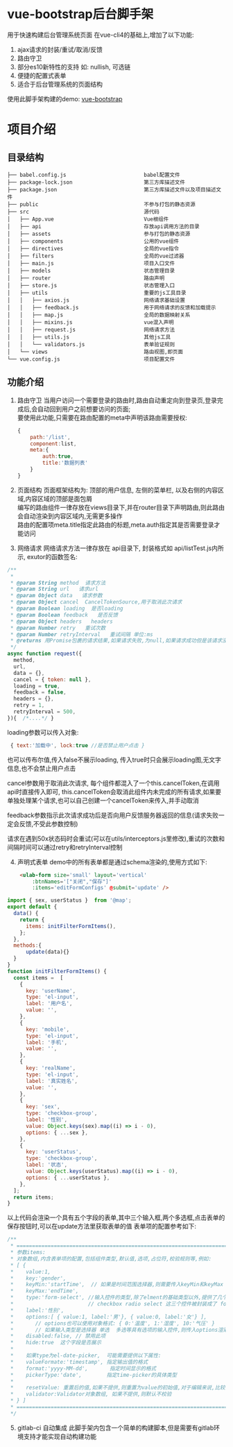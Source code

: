 # vue-bootstrap后台脚手架
 用于快速构建后台管理系统页面
 在vue-cli4的基础上,增加了以下功能:
 1. ajax请求的封装/重试/取消/反馈
 2. 路由守卫
 3. 部分es10新特性的支持  如: nullish, 可选链
 4. 便捷的配置式表单
 5. 适合于后台管理系统的页面结构

 使用此脚手架构建的demo: [vue-bootstrap](https://www.darthvade.com/web/vue-bootstrap/dist)

# 项目介绍

## 目录结构
```
├── babel.config.js                         babel配置文件
├── package-lock.json                       第三方库描述文件
├── package.json                            第三方库描述文件以及项目描述文件
├── public                                  不参与打包的静态资源
├── src                                     源代码
│   ├── App.vue                             Vue根组件
│   ├── api                                 存放api调用方法的目录
│   ├── assets                              参与打包的静态资源
│   ├── components                          公用的vue组件
│   ├── directives                          全局的vue指令
│   ├── filters                             全局的vue过滤器
│   ├── main.js                             项目入口文件
│   ├── models                              状态管理目录
│   ├── router                              路由声明
│   ├── store.js                            状态管理入口
│   ├── utils                               重要的js工具目录
│   │   ├── axios.js                        网络请求基础设置
│   │   ├── feedback.js                     用于网络请求的反馈和加载提示
│   │   ├── map.js                          全局的数据映射关系
│   │   ├── mixins.js                       vue混入声明
│   │   ├── request.js                      网络请求方法
│   │   ├── utils.js                        其他js工具
│   │   └── validators.js                   表单验证规则
│   └── views                               路由视图,即页面
└── vue.config.js                           项目配置文件
```

## 功能介绍
1. 路由守卫
   当用户访问一个需要登录的路由时,路由自动重定向到登录页,登录完成后,会自动回到用户之前想要访问的页面;  
   要使用此功能,只需要在路由配置的meta中声明该路由需要授权: 

    ```js
    {
        path:'/list',
        component:list,
        meta:{
            auth:true,
            title:'数据列表'
        }
    }
    ```
 2. 页面结构
    页面框架结构为: 顶部的用户信息, 左侧的菜单栏, 以及右侧的内容区域,内容区域的顶部是面包屑  
    编写的路由组件一律存放在views目录下,并在router目录下声明路由,则此路由会自动渲染到内容区域内,无需更多操作  
    路由的配置项meta.title指定此路由的标题,meta.auth指定其是否需要登录才能访问
 3. 网络请求
    网络请求方法一律存放在 api目录下, 封装格式如 api/listTest.js内所示,
    exutor的函数签名:
```js
/**
 *
 * @param String method  请求方法
 * @param String url   请求url
 * @param Object data   请求参数
 * @param Object cancel  CancelTokenSource,用于取消此次请求
 * @param Boolean loading  是否loading
 * @param Boolean feedback   是否反馈
 * @param Object headers   headers
 * @param Number retry   重试次数
 * @param Number retryInterval   重试间隔 单位:ms
 * @returns 用Promise包裹的请求结果,如果请求失败,为null,如果请求成功但是该请求没有回传数据,则为true
 */
async function request({
  method,
  url,
  data = {},
  cancel = { token: null },
  loading = true,
  feedback = false,
  headers = {},
  retry = 1,
  retryInterval = 500,
}){  /*....*/ }
```
loading参数可以传入对象:  
```js
 { text:'加载中', lock:true //是否禁止用户点击 }
```
也可以传布尔值,传入false不展示loading, 传入true时只会展示loading图,无文字信息,也不会禁止用户点击

cancel参数用于取消此次请求, 每个组件都混入了一个this.cancelToken,在调用api时直接传入即可,
this.cancelToken会取消此组件内未完成的所有请求,如果要单独处理某个请求,也可以自己创建一个cancelToken来传入,并手动取消

feedback参数指示此次请求成功后是否向用户反馈服务器返回的信息(请求失败一定会反馈,不受此参数控制)

请求在遇到50x状态码时会重试(可以在utils/interceptors.js里修改),重试的次数和间隔时间可以通过retry和retryInterval控制

4. 声明式表单
   demo中的所有表单都是通过schema渲染的,使用方式如下:

```html
    <ulab-form size='small' layout='vertical' 
        :btnNames='["关闭","保存"]'
        :items='editFormConfigs' @submit='update' />
```
```js
import { sex, userStatus }  from '@map';
export default {
  data() {
    return {
      items: initFilterFormItems(),
    };
  },
  methods:{
      update(data){}
  }
}
function initFilterFormItems() {
  const items =  [
    {
      key: 'userName',
      type: 'el-input',
      label: '用户名',
      value: '',
    },
    {
      key: 'mobile',
      type: 'el-input',
      label: '手机',
      value: '',
    },
    {
      key: 'realName',
      type: 'el-input',
      label: '真实姓名',
      value: '',
    },
    {
      key: 'sex',
      type: 'checkbox-group',
      label: '性别',
      value: Object.keys(sex).map((i) => i - 0),
      options: { ...sex },
    },
    {
      key: 'userStatus',
      type: 'checkbox-group',
      label: '状态',
      value: Object.keys(userStatus).map((i) => i - 0),
      options: { ...userStatus },
    },
  ];
  return items;
}
```
以上代码会渲染一个具有五个字段的表单,其中三个输入框,两个多选框,点击表单的保存按钮时,可以在update方法里获取表单的值
表单项的配置参考如下:
```js
/**
 * =====================================================================
 * 参数items:
 * 对象数组,内含表单项的配置,包括组件类型,默认值,选项,占位符,校验规则等,例如:
 * [ {
 *    value:1,
 *    key:'gender',
 *    keyMin:'startTime',  // 如果是时间范围选择器,则需要传入keyMin和keyMax 分别表示开始和结束时间的字段名,此时会忽略key字段
 *    keyMax:'endTime',
 *    type:'form-select', //输入控件的类型,除了elment的基础类型以外,提供了几个自定义的类型,在 component/Input目录里
 *                        // checkbox radio select 这三个控件被封装成了 form-select  checkbox-group  radio-group, 以便使用
 *    label:'性别',
 *    options:[ { value:1, label:'男'}, { value:0, label:'女'} ],
 *       // options也可以使用对象格式: { 0:'温度', 1:'湿度', 10:'气压' }
 *       // 如果输入类型是选择器 单选  多选等具有选项的输入控件,则传入options渲染选项列表
 *    disabled:false, // 禁用此项
 *    hide:true  这个字段是否展示
 *
 *    如果type为el-date-picker,  可能需要提供以下属性:
 *    valueFormate:'timestamp', 指定输出值的格式
 *    format:'yyyy-MM-dd',       指定时间显示的格式
 *    pickerType:'date',        指定time-picker的具体类型
 *
 *    resetValue: 重置后的值,如果不提供,则重置为value的初始值,对于编辑来说,比较实用
 *    validator:Validator对象数组, 如果不提供,则默认不校验
 * } ]
 * =====================================================================
 */
```
5. gitlab-ci 自动集成
   此脚手架内包含一个简单的构建脚本,但是需要有gitlab环境支持才能实现自动构建功能
